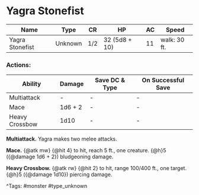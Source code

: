 # Yagra Stonefist

| Name | Type | CR | HP | AC | Speed |
|------|------|----|----|----|-------|
| Yagra Stonefist | Unknown | 1/2 | 32 (5d8 + 10) | 11 | walk: 30 ft. |

### Actions:

| Ability | Damage | Save DC & Type | On Successful Save |
|---------|--------|----------------|--------------------|
| Multiattack | - | - | - |
| Mace | 1d6 + 2 | - | - |
| Heavy Crossbow | 1d10 | - | - |


**Multiattack.** Yagra makes two melee attacks.

**Mace.** {@atk mw} {@hit 4} to hit, reach 5 ft., one creature. {@h}5 ({@damage 1d6 + 2}) bludgeoning damage.

**Heavy Crossbow.** {@atk rw} {@hit 2} to hit, range 100/400 ft., one target. {@h}5 ({@damage 1d10}) piercing damage.

^Tags: #monster #type_unknown
